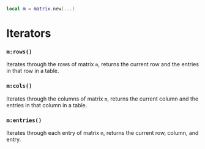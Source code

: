 ```lua
local m = matrix.new(...)
```

# Iterators
### `m:rows()`
Iterates through the rows of matrix `m`, returns the current row and the entries in that row in a table.

### `m:cols()`
Iterates through the columns of matrix `m`, returns the current column and the entries in that column in a table.

### `m:entries()`
Iterates through each entry of matrix `m`, returns the current row, column, and entry.
